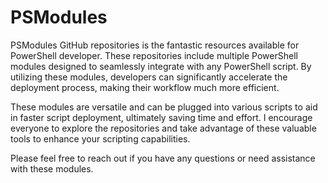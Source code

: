 # PSModules
PSModules GitHub repositories is the fantastic resources available for PowerShell developer. These repositories include multiple PowerShell modules designed to seamlessly integrate with any PowerShell script. By utilizing these modules, developers can significantly accelerate the deployment process, making their workflow much more efficient. 

These modules are versatile and can be plugged into various scripts to aid in faster script deployment, ultimately saving time and effort. I encourage everyone to explore the repositories and take advantage of these valuable tools to enhance your scripting capabilities.

Please feel free to reach out if you have any questions or need assistance with these modules.
